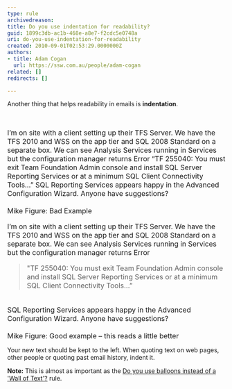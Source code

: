 ```yaml
---
type: rule
archivedreason: 
title: Do you use indentation for readability?
guid: 1899c3db-ac1b-468e-a8e7-f2cdc5e0748a
uri: do-you-use-indentation-for-readability
created: 2010-09-01T02:53:29.0000000Z
authors:
- title: Adam Cogan
  url: https://ssw.com.au/people/adam-cogan
related: []
redirects: []

---
```



Another thing that helps readability in emails is <strong>indentation</strong>. 

<br><excerpt class='endintro'></excerpt><br>
<font class="ms-rteCustom-GreyBox" size="+0">I’m on site with a client setting up their TFS Server. We have the TFS 2010 and WSS on the app tier and SQL 2008 Standard on a separate box. We can see Analysis Services running in Services but the configuration manager returns Error “TF 255040&#58; You must exit Team Foundation Admin console and install SQL Server Reporting Services or at a minimum SQL Client Connectivity Tools…” SQL Reporting Services appears happy in the Advanced Configuration Wizard. Anyone have suggestions? 
   <br><br> Mike </font><font class="ms-rteCustom-FigureBad" size="+0">Figure&#58; Bad Example</font><br><font class="ms-rteCustom-GreyBox" size="+0">
   <p>I’m on site with a client setting up their TFS Server. We have the TFS 2010 and WSS on the app tier and SQL 2008 Standard on a separate box. We can see Analysis Services running in Services but the configuration manager returns Error&#160;</p>
   <blockquote dir="ltr" style="margin-right&#58;0px;">&quot;TF 255040&#58; You must exit Team Foundation Admin console and install SQL Server Reporting Services or at a minimum SQL Client Connectivity Tools…”</blockquote>
   <br> SQL Reporting Services appears happy in the Advanced Configuration Wizard. Anyone have suggestions?<br><br> Mike </font> 
<font class="ms-rteCustom-FigureGood" size="+0">Figure&#58; Good example – this reads a little better</font><p>Your new text should be kept to the left. When quoting text on web pages, other people or quoting past email history, indent it.</p><p><strong>Note&#58;</strong> This is almost as important as the <a href="/Communication/RulesToBetterEmail/Pages/HowToUseBalloons.aspx">Do you use balloons instead of a 'Wall of Text'?</a> rule.<br> </p>


